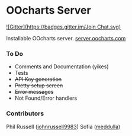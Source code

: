 OOcharts Server
===============
[![Gitter](https://badges.gitter.im/Join Chat.svg)](https://gitter.im/tshaddix/oocharts-server?utm_source=badge&utm_medium=badge&utm_campaign=pr-badge&utm_content=badge)

Installable OOcharts server. [server.oocharts.com](http://server.oocharts.com)

### To Do ###
- Comments and Documentation (yikes)
- Tests
- ~~API Key generation~~
- ~~Pretty setup screen~~
- ~~Error messages~~
- Not Found/Error handlers

### Contributors ###
Phil Russell ([johnrussell9983](https://github.com/johnrussell9983))
Sofia ([meddulla](https://github.com/meddulla))
